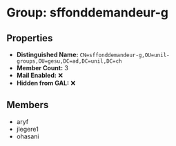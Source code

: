 # Group: sffonddemandeur-g

## Properties

- **Distinguished Name:** `CN=sffonddemandeur-g,OU=unil-groups,OU=gesu,DC=ad,DC=unil,DC=ch`
- **Member Count:** 3
- **Mail Enabled:** ❌
- **Hidden from GAL:** ❌

## Members

- aryf
- jlegere1
- ohasani
